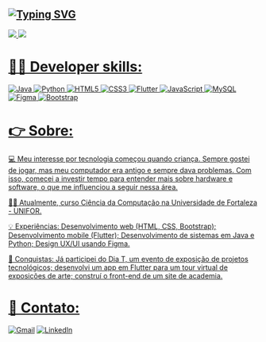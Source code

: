 [![Typing SVG](https://readme-typing-svg.demolab.com/?lines=Eae,+Guilherme+Braga+aqui!+💻)](https://git.io/typing-svg)
----------------------------------------------------------

<div>
  <a href="https://github.com/Aureli-O">
  <img src="https://github-readme-stats.vercel.app/api?username=GuilhermeBrga&show_icons=true&theme=aura&include_all_commits=true&count_public=true"/>
  <img   src="https://github-readme-stats.vercel.app/api/top-langs/?username=GuilhermeBrga&layout=compact&langs_count=7&theme=aura"/>
</div>


# 👨‍💻 Developer skills:
![Java](https://img.shields.io/badge/java-%23ED8B00.svg?style=for-the-badge&logo=java&logoColor=white)
![Python](https://img.shields.io/badge/python-3670A0?style=for-the-badge&logo=python&logoColor=ffdd54)
![HTML5](https://img.shields.io/badge/html5-%23E34F26.svg?style=for-the-badge&logo=html5&logoColor=white)
![CSS3](https://img.shields.io/badge/css3-%231572B6.svg?style=for-the-badge&logo=css3&logoColor=white)
![Flutter](https://img.shields.io/badge/Flutter-%2302569B.svg?style=for-the-badge&logo=Flutter&logoColor=white)
![JavaScript](https://img.shields.io/badge/javascript-%23323330.svg?style=for-the-badge&logo=javascript&logoColor=%23F7DF1E) 
![MySQL](https://img.shields.io/badge/mysql-4479A1.svg?style=for-the-badge&logo=mysql&logoColor=white)
![Figma](https://img.shields.io/badge/figma-%23F24E1E.svg?style=for-the-badge&logo=figma&logoColor=white)
![Bootstrap](https://img.shields.io/badge/bootstrap-%238511FA.svg?style=for-the-badge&logo=bootstrap&logoColor=white)


# 👉 Sobre:



💻 Meu interesse por tecnologia começou quando criança. Sempre gostei de jogar, mas meu computador era antigo e sempre dava problemas. Com isso, comecei a investir tempo para entender mais sobre hardware e software, o que me influenciou a seguir nessa área.<br>

👨‍🎓 Atualmente, curso Ciência da Computação na Universidade de Fortaleza - UNIFOR.<br>

💡 Experiências: Desenvolvimento web (HTML, CSS, Bootstrap); Desenvolvimento mobile (Flutter); Desenvolvimento de sistemas em Java e Python; Design UX/UI usando Figma.<br>

🧾 Conquistas: Já participei do Dia T, um evento de exposição de projetos tecnológicos; desenvolvi um app em Flutter para um tour virtual de exposições de arte; construí o front-end de um site de academia.<br>

# 📧 Contato: 
[![Gmail](https://img.shields.io/badge/Gmail-D14836?style=for-the-badge&logo=gmail&logoColor=white)](mailto:guilhermebragacnts@gmail.com) [![LinkedIn](https://img.shields.io/badge/linkedin-%230077B5.svg?style=for-the-badge&logo=linkedin&logoColor=white)](https://www.linkedin.com/in/joaoguilhermebraganascimento/)
